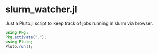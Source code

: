 # slurm_watcher.jl

  Just a Pluto.jl script to keep track of jobs running in slurm via browser.

   ``` julia
   using Pkg;
   Pkg.activate(".");
   using Pluto;
   Pluto.run();
   ```
